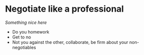 # Negotiate like a professional

<!--
I think the secret of negotiation is to 1) know what your bottom line is.
What is the price that I would pay for this house where it would make no
difference to me if I bought the house at that price or walked away. You
certainly don't want to pay more than that price. Item 2) is having an idea
of what that don't care point it for the other person.
 -->
_Something nice here_

* Do you homework
* Get to no
* Not you against the other, collaborate, be firm about your non-negotiables
